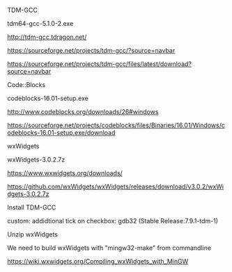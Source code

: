 TDM-GCC

tdm64-gcc-5.1.0-2.exe

http://tdm-gcc.tdragon.net/

https://sourceforge.net/projects/tdm-gcc/?source=navbar

https://sourceforge.net/projects/tdm-gcc/files/latest/download?source=navbar


Code::Blocks

codeblocks-16.01-setup.exe

http://www.codeblocks.org/downloads/26#windows

https://sourceforge.net/projects/codeblocks/files/Binaries/16.01/Windows/codeblocks-16.01-setup.exe/download



wxWidgets

wxWidgets-3.0.2.7z

https://www.wxwidgets.org/downloads/

https://github.com/wxWidgets/wxWidgets/releases/download/v3.0.2/wxWidgets-3.0.2.7z



Install TDM-GCC

custom: addidtional tick on checkbox: gdb32 (Stable Release:7.9.1-tdm-1)



Unzip wxWidgets

We need to build wxWidgets with "mingw32-make" from commandline

https://wiki.wxwidgets.org/Compiling_wxWidgets_with_MinGW
